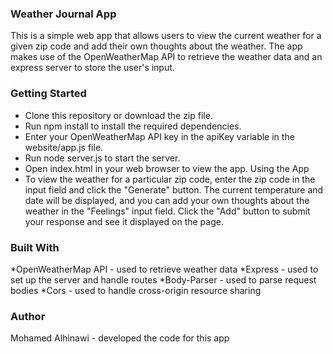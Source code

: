 ### Weather Journal App

This is a simple web app that allows users to view the current weather for a given zip code and add their own thoughts about the weather. The app makes use of the OpenWeatherMap API to retrieve the weather data and an express server to store the user's input.

### Getting Started

- Clone this repository or download the zip file.
- Run npm install to install the required dependencies.
- Enter your OpenWeatherMap API key in the apiKey variable in the website/app.js file.
- Run node server.js to start the server.
- Open index.html in your web browser to view the app.
  Using the App
- To view the weather for a particular zip code, enter the zip code in the input field and click the "Generate" button. The current temperature and date will be displayed, and you can add your own thoughts about the weather in the "Feelings" input field. Click the "Add" button to submit your response and see it displayed on the page.

### Built With

*OpenWeatherMap API - used to retrieve weather data
*Express - used to set up the server and handle routes
*Body-Parser - used to parse request bodies
*Cors - used to handle cross-origin resource sharing

### Author

Mohamed Alhinawi - developed the code for this app
